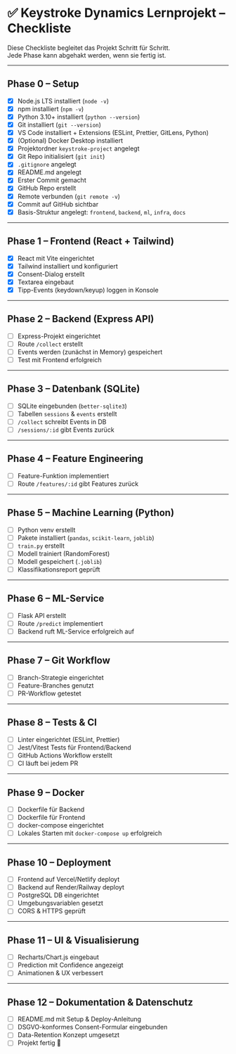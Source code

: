 # ✅ Keystroke Dynamics Lernprojekt – Checkliste

Diese Checkliste begleitet das Projekt Schritt für Schritt.  
Jede Phase kann abgehakt werden, wenn sie fertig ist.

---

## Phase 0 – Setup

- [x] Node.js LTS installiert (`node -v`)
- [x] npm installiert (`npm -v`)
- [x] Python 3.10+ installiert (`python --version`)
- [x] Git installiert (`git --version`)
- [x] VS Code installiert + Extensions (ESLint, Prettier, GitLens, Python)
- [x] (Optional) Docker Desktop installiert
- [x] Projektordner `keystroke-project` angelegt
- [x] Git Repo initialisiert (`git init`)
- [x] `.gitignore` angelegt
- [x] README.md angelegt
- [x] Erster Commit gemacht
- [x] GitHub Repo erstellt
- [x] Remote verbunden (`git remote -v`)
- [x] Commit auf GitHub sichtbar
- [x] Basis-Struktur angelegt: `frontend`, `backend`, `ml`, `infra`, `docs`

---

## Phase 1 – Frontend (React + Tailwind)

- [x] React mit Vite eingerichtet
- [x] Tailwind installiert und konfiguriert
- [x] Consent-Dialog erstellt
- [x] Textarea eingebaut
- [x] Tipp-Events (keydown/keyup) loggen in Konsole

---

## Phase 2 – Backend (Express API)

- [ ] Express-Projekt eingerichtet
- [ ] Route `/collect` erstellt
- [ ] Events werden (zunächst in Memory) gespeichert
- [ ] Test mit Frontend erfolgreich

---

## Phase 3 – Datenbank (SQLite)

- [ ] SQLite eingebunden (`better-sqlite3`)
- [ ] Tabellen `sessions` & `events` erstellt
- [ ] `/collect` schreibt Events in DB
- [ ] `/sessions/:id` gibt Events zurück

---

## Phase 4 – Feature Engineering

- [ ] Feature-Funktion implementiert
- [ ] Route `/features/:id` gibt Features zurück

---

## Phase 5 – Machine Learning (Python)

- [ ] Python venv erstellt
- [ ] Pakete installiert (`pandas`, `scikit-learn`, `joblib`)
- [ ] `train.py` erstellt
- [ ] Modell trainiert (RandomForest)
- [ ] Modell gespeichert (`.joblib`)
- [ ] Klassifikationsreport geprüft

---

## Phase 6 – ML-Service

- [ ] Flask API erstellt
- [ ] Route `/predict` implementiert
- [ ] Backend ruft ML-Service erfolgreich auf

---

## Phase 7 – Git Workflow

- [ ] Branch-Strategie eingerichtet
- [ ] Feature-Branches genutzt
- [ ] PR-Workflow getestet

---

## Phase 8 – Tests & CI

- [ ] Linter eingerichtet (ESLint, Prettier)
- [ ] Jest/Vitest Tests für Frontend/Backend
- [ ] GitHub Actions Workflow erstellt
- [ ] CI läuft bei jedem PR

---

## Phase 9 – Docker

- [ ] Dockerfile für Backend
- [ ] Dockerfile für Frontend
- [ ] docker-compose eingerichtet
- [ ] Lokales Starten mit `docker-compose up` erfolgreich

---

## Phase 10 – Deployment

- [ ] Frontend auf Vercel/Netlify deployt
- [ ] Backend auf Render/Railway deployt
- [ ] PostgreSQL DB eingerichtet
- [ ] Umgebungsvariablen gesetzt
- [ ] CORS & HTTPS geprüft

---

## Phase 11 – UI & Visualisierung

- [ ] Recharts/Chart.js eingebaut
- [ ] Prediction mit Confidence angezeigt
- [ ] Animationen & UX verbessert

---

## Phase 12 – Dokumentation & Datenschutz

- [ ] README.md mit Setup & Deploy-Anleitung
- [ ] DSGVO-konformes Consent-Formular eingebunden
- [ ] Data-Retention Konzept umgesetzt
- [ ] Projekt fertig 🎉
